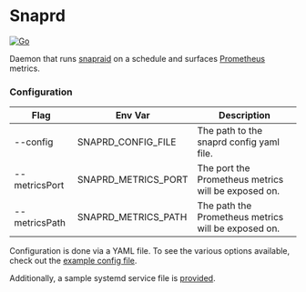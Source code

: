 # Snaprd

[![Go](https://github.com/glenn-m/snaprd/actions/workflows/go.yml/badge.svg)](https://github.com/glenn-m/snaprd/actions/workflows/go.yml)

Daemon that runs [snapraid](https://www.snapraid.it/) on a schedule and surfaces [Prometheus](https://prometheus.io/) metrics.

### Configuration

| Flag          | Env Var             | Description                                         |
|---------------|---------------------|-----------------------------------------------------|
| --config      | SNAPRD_CONFIG_FILE  | The path to the snaprd config yaml file.            |
| --metricsPort | SNAPRD_METRICS_PORT | The port the Prometheus metrics will be exposed on. |
| --metricsPath | SNAPRD_METRICS_PATH | The path the Prometheus metrics will be exposed on. |

Configuration is done via a YAML file. To see the various options available, check out the [example config file](./snaprd.example.yaml).

Additionally, a sample systemd service file is [provided](./snaprd.service).
